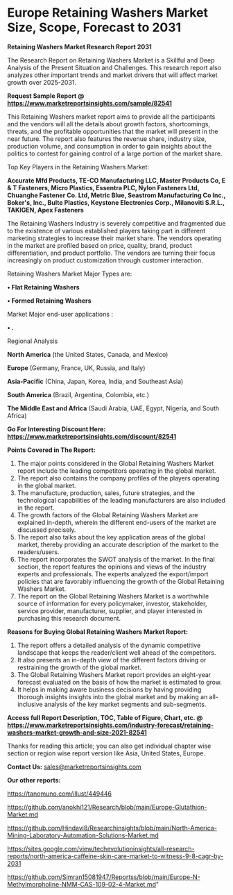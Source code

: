 # Europe Retaining Washers Market Size, Scope, Forecast to 2031

<strong>Retaining Washers Market Research Report 2031</strong>

The Research Report on Retaining Washers Market is a Skillful and Deep Analysis of the Present Situation and Challenges. This research report also analyzes other important trends and market drivers that will affect market growth over 2025-2031.

<strong>Request Sample Report @ <a href=https://www.marketreportsinsights.com/sample/82541>https://www.marketreportsinsights.com/sample/82541</a></strong>

This Retaining Washers market report aims to provide all the participants and the vendors will all the details about growth factors, shortcomings, threats, and the profitable opportunities that the market will present in the near future. The report also features the revenue share, industry size, production volume, and consumption in order to gain insights about the politics to contest for gaining control of a large portion of the market share.

Top Key Players in the Retaining Washers Market:

<strong>Accurate Mfd Products, TE-CO Manufacturing LLC, Master Products Co, E & T Fasteners, Micro Plastics, Essentra PLC, Nylon Fasteners Ltd, Chuanghe Fastener Co. Ltd, Metric Blue, Seastrom Manufacturing Co Inc., Boker&#39;s, Inc., Bulte Plastics, Keystone Electronics Corp., Milanoviti S.R.L., TAKIGEN, Apex Fasteners</strong>

The Retaining Washers Industry is severely competitive and fragmented due to the existence of various established players taking part in different marketing strategies to increase their market share. The vendors operating in the market are profiled based on price, quality, brand, product differentiation, and product portfolio. The vendors are turning their focus increasingly on product customization through customer interaction.

Retaining Washers Market Major Types are:

<strong>• Flat Retaining Washers

• Formed Retaining Washers</strong>

Market Major end-user applications :

<strong>• .</strong>

Regional Analysis

</u><strong><b>North America</b></strong> (the United States, Canada, and Mexico)

<strong><b>Europe </b></strong>(Germany, France, UK, Russia, and Italy)

<strong><b>Asia-Pacific</b></strong> (China, Japan, Korea, India, and Southeast Asia)

<strong><b>South America</b></strong> (Brazil, Argentina, Colombia, etc.)

<strong><b>The Middle East and Africa</b></strong> (Saudi Arabia, UAE, Egypt, Nigeria, and South Africa)

<strong>Go For Interesting Discount Here: <a href=https://www.marketreportsinsights.com/discount/82541>https://www.marketreportsinsights.com/discount/82541</a></strong>

<strong>Points Covered in The Report:</strong>
<ol>
  <li>The major points considered in the Global Retaining Washers Market report include the leading competitors operating in the global market.</li>
  <li>The report also contains the company profiles of the players operating in the global market.</li>
  <li>The manufacture, production, sales, future strategies, and the technological capabilities of the leading manufacturers are also included in the report.</li>
  <li>The growth factors of the Global Retaining Washers Market are explained in-depth, wherein the different end-users of the market are discussed precisely.</li>
  <li>The report also talks about the key application areas of the global market, thereby providing an accurate description of the market to the readers/users.</li>
  <li>The report incorporates the SWOT analysis of the market. In the final section, the report features the opinions and views of the industry experts and professionals. The experts analyzed the export/import policies that are favorably influencing the growth of the Global Retaining Washers Market.</li>
  <li>The report on the Global Retaining Washers Market is a worthwhile source of information for every policymaker, investor, stakeholder, service provider, manufacturer, supplier, and player interested in purchasing this research document.</li>
</ol>
<strong>Reasons for Buying Global Retaining Washers Market Report:</strong>

<ol>
  <li>The report offers a detailed analysis of the dynamic competitive landscape that keeps the reader/client well ahead of the competitors.</li>
  <li>It also presents an in-depth view of the different factors driving or restraining the growth of the global market.</li>
  <li>The Global Retaining Washers Market report provides an eight-year forecast evaluated on the basis of how the market is estimated to grow.</li>
  <li>It helps in making aware business decisions by having providing thorough insights insights into the global market and by making an all-inclusive analysis of the key market segments and sub-segments.</li>
</ol>
<strong>Access full Report Description, TOC, Table of Figure, Chart, etc. @ <a href=https://www.marketreportsinsights.com/industry-forecast/retaining-washers-market-growth-and-size-2021-82541>https://www.marketreportsinsights.com/industry-forecast/retaining-washers-market-growth-and-size-2021-82541</a></strong>


Thanks for reading this article; you can also get individual chapter wise section or region wise report version like Asia, United States, Europe.

<strong>Contact Us:</strong>
sales@marketreportsinsights.com

<strong>Our other reports:</strong>

<a href=https://tanomuno.com/illust/449446>https://tanomuno.com/illust/449446</a>

<a href=https://github.com/anokhi121/Research/blob/main/Europe-Glutathion-Market.md>https://github.com/anokhi121/Research/blob/main/Europe-Glutathion-Market.md</a>

<a href=https://github.com/Hindavi8/Researchinsights/blob/main/North-America-Mining-Laboratory-Automation-Solutions-Market.md>https://github.com/Hindavi8/Researchinsights/blob/main/North-America-Mining-Laboratory-Automation-Solutions-Market.md</a>

<a href=https://sites.google.com/view/techevolutioninsights/all-research-reports/north-america-caffeine-skin-care-market-to-witness-9-8-cagr-by-2031>https://sites.google.com/view/techevolutioninsights/all-research-reports/north-america-caffeine-skin-care-market-to-witness-9-8-cagr-by-2031</a>

<a href=https://github.com/Simran15081947/Reportss/blob/main/Europe-N-Methylmorpholine-NMM-CAS-109-02-4-Market.md>https://github.com/Simran15081947/Reportss/blob/main/Europe-N-Methylmorpholine-NMM-CAS-109-02-4-Market.md</a>"
